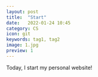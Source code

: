 ```yaml
---
layout: post
title:  "Start"
date:   2022-01-24 10:45
category: CS
icon: git
keywords: tag1, tag2
image: 1.jpg
preview: 1
---
```


Today, I start my personal website!